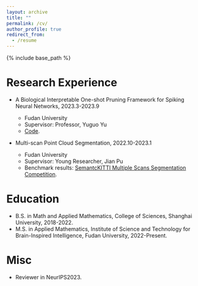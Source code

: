 ```yaml
---
layout: archive
title: ""
permalink: /cv/
author_profile: true
redirect_from:
  - /resume
---
```


{% include base_path %}
  
Research Experience
======
* A Biological Interpretable One-shot Pruning Framework for Spiking Neural Networks, 2023.3-2023.9
  * Fudan University
  * Supervisor: Professor, Yuguo Yu
  * [Code](https://github.com/HengGao12/SNN).

* Multi-scan Point Cloud Segmentation, 2022.10-2023.1
  * Fudan University
  * Supervisor: Young Researcher, Jian Pu
  * Benchmark results: [SemantcKITTI Multiple Scans Segmentation Competition](https://codalab.lisn.upsaclay.fr/competitions/6280#results).

Education
======
* B.S. in Math and Applied Mathematics, College of Sciences, Shanghai University, 2018-2022.
* M.S. in Applied Mathematics, Institute of Science and Technology for Brain-Inspired Intelligence, Fudan University, 2022-Present.

Misc
======
* Reviewer in NeurIPS2023.

